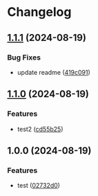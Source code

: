 # Changelog

## [1.1.1](https://github.com/rbob86/henry/compare/v1.1.0...v1.1.1) (2024-08-19)


### Bug Fixes

* update readme ([419c091](https://github.com/rbob86/henry/commit/419c09137c10581f9eefa1e219801c2980f1ca07))

## [1.1.0](https://github.com/rbob86/henry/compare/v1.0.0...v1.1.0) (2024-08-19)


### Features

* test2 ([cd55b25](https://github.com/rbob86/henry/commit/cd55b250934404ef96314a5d21eb6d69dfcbf4fd))

## 1.0.0 (2024-08-19)


### Features

* test ([02732d0](https://github.com/rbob86/henry/commit/02732d0233901979e454b3f592d4ea80c8e4ef4f))
